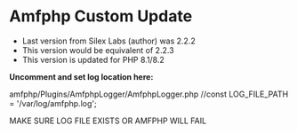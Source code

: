
# Amfphp Custom Update
- Last version from Silex Labs (author) was 2.2.2
- This version would be equivalent of 2.2.3
- This version is updated for PHP 8.1/8.2

**Uncomment and set log location here:**

amfphp/Plugins/AmfphpLogger/AmfphpLogger.php
//const LOG_FILE_PATH = '/var/log/amfphp.log';

MAKE SURE LOG FILE EXISTS OR AMFPHP WILL FAIL
